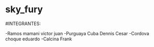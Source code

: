 # sky_fury
#INTEGRANTES:

-Ramos mamani victor juan
-Purguaya Cuba Dennis Cesar
-Cordova choque eduardo
-Calcina Frank
